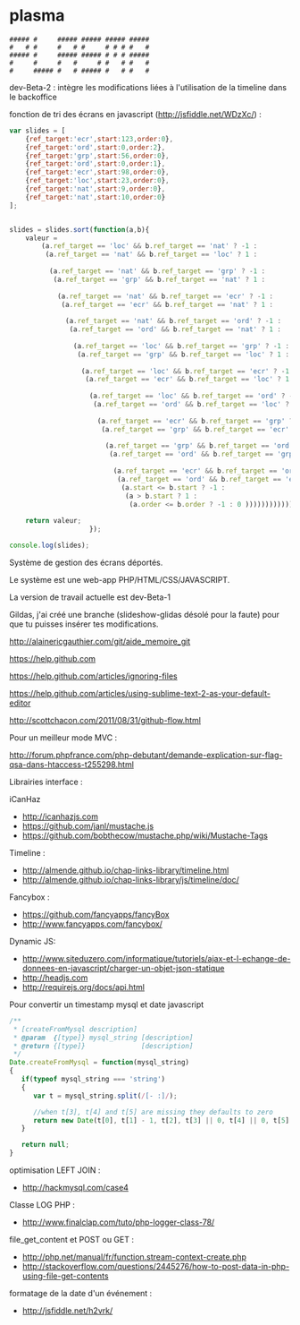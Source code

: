 plasma
======
```
##### #     ##### ##### ##### #####
#   # #     #   # #     # # # #   #
##### #     ##### ##### # # # #####
#     #     #   #     # #   # #   #
#     ##### #   # ##### #   # #   #
```

dev-Beta-2 : intègre les modifications liées à l'utilisation de la timeline dans le backoffice


fonction de tri des écrans en javascript (http://jsfiddle.net/WDzXc/) :
```javascript
var slides = [
    {ref_target:'ecr',start:123,order:0},
    {ref_target:'ord',start:0,order:2},
    {ref_target:'grp',start:56,order:0},
    {ref_target:'ord',start:0,order:1},
    {ref_target:'ecr',start:98,order:0},
    {ref_target:'loc',start:23,order:0},
    {ref_target:'nat',start:9,order:0},
    {ref_target:'nat',start:10,order:0}
];


slides = slides.sort(function(a,b){
    valeur =
        (a.ref_target == 'loc' && b.ref_target == 'nat' ? -1 :
         (a.ref_target == 'nat' && b.ref_target == 'loc' ? 1 :
          
          (a.ref_target == 'nat' && b.ref_target == 'grp' ? -1 :
           (a.ref_target == 'grp' && b.ref_target == 'nat' ? 1 :
            
            (a.ref_target == 'nat' && b.ref_target == 'ecr' ? -1 :
             (a.ref_target == 'ecr' && b.ref_target == 'nat' ? 1 :
              
              (a.ref_target == 'nat' && b.ref_target == 'ord' ? -1 :
               (a.ref_target == 'ord' && b.ref_target == 'nat' ? 1 :
                
                (a.ref_target == 'loc' && b.ref_target == 'grp' ? -1 :
                 (a.ref_target == 'grp' && b.ref_target == 'loc' ? 1 :
                  
                  (a.ref_target == 'loc' && b.ref_target == 'ecr' ? -1 :
                   (a.ref_target == 'ecr' && b.ref_target == 'loc' ? 1 :
                    
                    (a.ref_target == 'loc' && b.ref_target == 'ord' ? -1 :
                     (a.ref_target == 'ord' && b.ref_target == 'loc' ? 1 :
                      
                      (a.ref_target == 'ecr' && b.ref_target == 'grp' ? -1 :
                       (a.ref_target == 'grp' && b.ref_target == 'ecr' ? 1 :
                        
                        (a.ref_target == 'grp' && b.ref_target == 'ord' ? -1 :
                         (a.ref_target == 'ord' && b.ref_target == 'grp' ? 1 :
                          
                          (a.ref_target == 'ecr' && b.ref_target == 'ord' ? -1 :
                           (a.ref_target == 'ord' && b.ref_target == 'ecr' ? 1 :
                            (a.start <= b.start ? -1 : 
                             (a > b.start ? 1 :
                              (a.order <= b.order ? -1 : 0 )))))))))))))))))))))));
    
    return valeur;
					});

console.log(slides);

```


Système de gestion des écrans déportés.

Le système est une web-app PHP/HTML/CSS/JAVASCRIPT.

La version de travail actuelle est dev-Beta-1

Gildas, j'ai créé une branche (slideshow-glidas désolé pour la faute) pour que tu puisses insérer tes modifications.


http://alainericgauthier.com/git/aide_memoire_git

https://help.github.com

https://help.github.com/articles/ignoring-files

https://help.github.com/articles/using-sublime-text-2-as-your-default-editor

http://scottchacon.com/2011/08/31/github-flow.html


Pour un meilleur mode MVC :

http://forum.phpfrance.com/php-debutant/demande-explication-sur-flag-qsa-dans-htaccess-t255298.html

Librairies interface :

iCanHaz
- http://icanhazjs.com
- https://github.com/janl/mustache.js
- https://github.com/bobthecow/mustache.php/wiki/Mustache-Tags
 
Timeline :
- http://almende.github.io/chap-links-library/timeline.html
- http://almende.github.io/chap-links-library/js/timeline/doc/

Fancybox :
- https://github.com/fancyapps/fancyBox
- http://www.fancyapps.com/fancybox/

Dynamic JS:
- http://www.siteduzero.com/informatique/tutoriels/ajax-et-l-echange-de-donnees-en-javascript/charger-un-objet-json-statique
- http://headjs.com
- http://requirejs.org/docs/api.html
 
Pour convertir un timestamp mysql et date javascript
```javascript
/**
 * [createFromMysql description]
 * @param  {[type]} mysql_string [description]
 * @return {[type]}              [description]
 */
Date.createFromMysql = function(mysql_string)
{ 
   if(typeof mysql_string === 'string')
   {
      var t = mysql_string.split(/[- :]/);

      //when t[3], t[4] and t[5] are missing they defaults to zero
      return new Date(t[0], t[1] - 1, t[2], t[3] || 0, t[4] || 0, t[5] || 0);          
   }

   return null;   
}
```


optimisation LEFT JOIN :
- http://hackmysql.com/case4

Classe LOG PHP :
- http://www.finalclap.com/tuto/php-logger-class-78/

file_get_content et POST ou GET :
- http://php.net/manual/fr/function.stream-context-create.php
- http://stackoverflow.com/questions/2445276/how-to-post-data-in-php-using-file-get-contents

formatage de la date d'un événement :
- http://jsfiddle.net/h2vrk/
